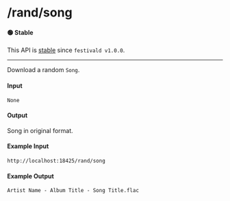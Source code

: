 # /rand/song

#### 🟢 Stable
This API is [stable](/api-stability/marker.md) since `festivald v1.0.0`.

---

Download a random `Song`.

#### Input
`None`

#### Output
Song in original format.

#### Example Input
```http
http://localhost:18425/rand/song
```

#### Example Output
```plaintext
Artist Name - Album Title - Song Title.flac
```
